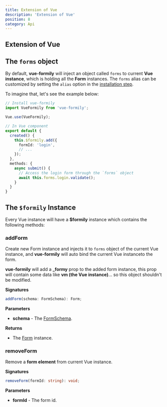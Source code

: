 ```yaml
---
title: Extension of Vue
description: 'Extension of Vue'
position: 8
category: Api
---
```


## Extension of Vue
## The `forms` object
By default, **vue-formily** will inject an object called `forms` to current **Vue instance**, which is holding all the **Form** instances. The `forms` alias can be customized by setting the `alias` option in the [installation step](/getting%20started/setup#options).

To imagine that, let's see the example below:

```typescript
// Install vue-formily
import VueFormily from 'vue-formily';

Vue.use(VueFormily);

// In Vue component
export default {
  created() {
    this.$formily.add({
      formId: 'login',
      // ...
    });
  },
  methods: {
    async submit() {
      // Access the login form through the `forms` object
      await this.forms.login.validate();
    }
  }
}
```

## The `$formily` Instance
Every Vue instance will have a **$formily** instance which contains the following methods:

### addForm
Create new Form instance and injects it to `forms` object of the current Vue instance, and **vue-formily** will auto bind the current Vue instanceto the form.

<alert type="warning">
  <b>vue-formily</b> will add a <b>_formy</b> prop to the added form instance, this prop will contain some data like <b>vm (the Vue instance)</b>... so this object shouldn't be modified.
</alert>

**Signatures**
```typescript
addForm(schema: FormSchema): Form;
```

**Parameters**
- **schema** - The [FormSchema](/api/form#constructor).

**Returns**
- The [Form](/api/form) instance.

### removeForm
Remove a **form element** from current Vue instance.

**Signatures**
```typescript
removeForm(formId: string): void;
```

**Parameters**
- **formId** - The form id.
